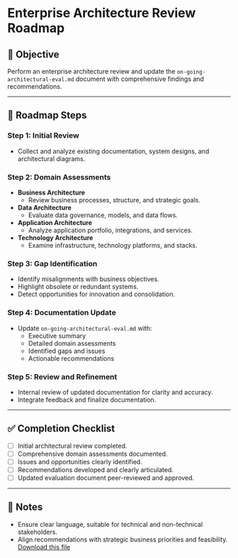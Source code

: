 # Enterprise Architecture Review Roadmap

## 🎯 Objective

Perform an enterprise architecture review and update the `on-going-architectural-eval.md` document with comprehensive findings and recommendations.

---

## 📍 Roadmap Steps

### Step 1: Initial Review

- Collect and analyze existing documentation, system designs, and architectural diagrams.

### Step 2: Domain Assessments

- **Business Architecture**
  - Review business processes, structure, and strategic goals.
- **Data Architecture**
  - Evaluate data governance, models, and data flows.
- **Application Architecture**
  - Analyze application portfolio, integrations, and services.
- **Technology Architecture**
  - Examine infrastructure, technology platforms, and stacks.

### Step 3: Gap Identification

- Identify misalignments with business objectives.
- Highlight obsolete or redundant systems.
- Detect opportunities for innovation and consolidation.

### Step 4: Documentation Update

- Update `on-going-architectural-eval.md` with:
  - Executive summary
  - Detailed domain assessments
  - Identified gaps and issues
  - Actionable recommendations

### Step 5: Review and Refinement

- Internal review of updated documentation for clarity and accuracy.
- Integrate feedback and finalize documentation.

---

## ✅ Completion Checklist

- [ ] Initial architectural review completed.
- [ ] Comprehensive domain assessments documented.
- [ ] Issues and opportunities clearly identified.
- [ ] Recommendations developed and clearly articulated.
- [ ] Updated evaluation document peer-reviewed and approved.

---

## 📌 Notes

- Ensure clear language, suitable for technical and non-technical stakeholders.
- Align recommendations with strategic business priorities and feasibility.
[Download this file](./enterprise_architecture_review_roadmap.md)
